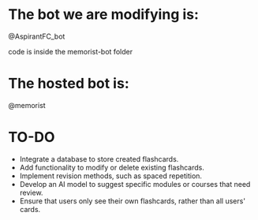 # The bot we are modifying is:  
@AspirantFC_bot  

code is inside the memorist-bot folder

# The hosted bot is:  
@memorist  

# TO-DO
* Integrate a database to store created flashcards.
* Add functionality to modify or delete existing flashcards.
* Implement revision methods, such as spaced repetition.
* Develop an AI model to suggest specific modules or courses that need review.
* Ensure that users only see their own flashcards, rather than all users' cards.

